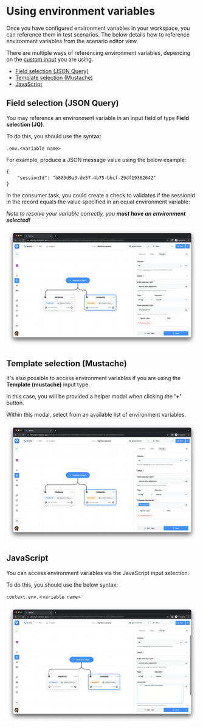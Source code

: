 # Using environment variables

Once you have configured environment variables in your workspace, you can reference them in  test scenarios. The below details how to reference environment variables from the scenario editor view.

There are multiple ways of referencing environment variables, depending on the [custom input](../custom-inputs.md) you are using.

* [Field selection (JSON Query)](using-environment-variables.md#field-selection-json-query)
* [Template selection (Mustache)](using-environment-variables.md#template-selection-mustache)
* [JavaScript](using-environment-variables.md#javascript)

## Field selection (JSON Query)

You may reference an environment variable in an input field of type **Field selection (JQ)**.

To do this, you should use the syntax:

`.env.<variable name>`

For example, produce a JSON message value using the below example:

```
{
    "sessionId": "b885d9a3-de57-4b75-bbcf-29df19362642"
}
```

In the consumer task, you could create a check to validates if the sessionId in the record equals the value specified in an equal environment variable:&#x20;

_Note to resolve your variable correctly, you **must have an environment selected!**_

![](<../../.gitbook/assets/image (78).png>)

## Template selection (Mustache)

It's also possible to access environment variables if you are using the **Template (mustache)** input type.&#x20;

In this case, you will be provided a helper modal when clicking the **'+'** button.

Within this modal, select from an available list of environment variables.

![](<../../.gitbook/assets/image (161).png>)

## JavaScript

You can access environment variables via the JavaScript input selection.

To do this, you should use the below syntax:

`context.env.`<`variable name>`

![](<../../.gitbook/assets/image (105).png>)

